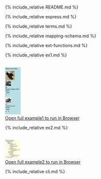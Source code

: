 ---
---

{% include_relative README.md %}

{% include_relative express.md %}

{% include_relative terms.md %}

{% include_relative mapping-schema.md %}

{% include_relative ext-functions.md %}

{% include_relative ex1.md %}

<br>
<a href="examples/product-list/product-lister-template.html" target="_blank">
   <img src="examples/product-list/Ex1_1.png" width="10%" height="10%" > 
   <br>Open full example1 to run in Browser<br>
</a>

{% include_relative ex2.md %}

<br>
<a href="examples/taxonomy/taxonomy-template.html" target="_blank">
   <img src="examples/taxonomy/content/ex2_1.png" width="10%" height="10%" > 
   <br>Open full example2 to run in Browser<br>
</a>

{% include_relative cli.md %}

